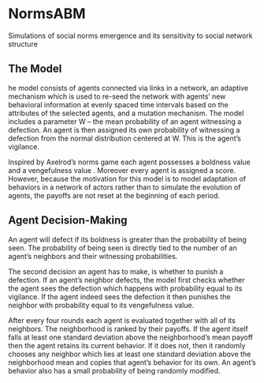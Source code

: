 # NormsABM
Simulations of social norms emergence and its sensitivity to social network structure

## The Model

he model consists of agents connected via links in a network, an adaptive mechanism which is used to re-seed the network with agents’ new behavioral information at evenly spaced time intervals based on the attributes of the selected agents, and a mutation mechanism. The model includes a parameter W – the mean probability of an agent witnessing a defection. An agent is then assigned its own probability of witnessing a defection from the normal distribution centered at W. This is the agent’s vigilance.

Inspired by Axelrod’s norms game each agent possesses a boldness value and a vengefulness value . Moreover every agent is assigned a score. However, because the motivation for this model is to model adaptation of behaviors in a network of actors rather than to simulate the evolution of agents, the payoffs are not reset at the beginning of each period.

## Agent Decision-Making

An agent will defect if its boldness is greater than the probability of being seen. The probability of being seen is directly tied to the number of an agent’s neighbors and their witnessing probabilities.

The second decision an agent has to make, is whether to punish a defection. If an agent’s neighbor defects, the model first checks whether the agent sees the defection which happens with probability equal to its vigilance. If the agent indeed sees the defection it then punishes the neighbor with probability equal to its vengefulness value.

After every four rounds each agent is evaluated together with all of its neighbors. The neighborhood is ranked by their payoffs. If the agent itself falls at least one standard deviation above the neighborhood’s mean payoff then the agent retains its current behavior. If it does not, then it randomly chooses any neighbor which lies at least one standard deviation above the neighborhood mean and copies that agent’s behavior for its own. An agent’s behavior also has a small probability of being randomly modified.
